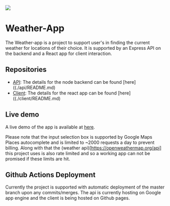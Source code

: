 ![](https://media.giphy.com/media/za5xikuRr0OzK/giphy.gif)

# Weather-App

The Weather-app is a project to support user's in finding the current weather for locations of their choice. It is supported by an Express API on the backend and a React app for client interaction.

## Repositories

- [API](./api/README.md): The details for the node backend can be found [here]((./api/README.md)
- [Client](./client/README.md): The details for the react app can be found [here]((./client/README.md)

## Live demo

A live demo of the app is available at [here]().

Please note that the input selection box is supported by Google Maps Places autocomplete and is limited to ~2000 requests a day to prevent billing. Along with that the (weather api)[https://openweathermap.org/api] this project uses is also rate limited and so a working app can not be promised if these limits are hit.

## Github Actions Deployment

Currently the project is supported with automatic deployment of the master branch upon any commits/merges. The api is currently hosting on Google app engine and the client is being hosted on Github pages.
